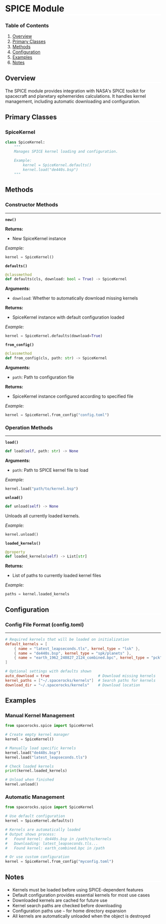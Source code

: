 <h1 style="border-bottom: 5px solid white;">SPICE Module</h1>

### Table of Contents
1. [Overview](#overview)
2. [Primary Classes](#primary-classes)
3. [Methods](#constructor-methods)
4. [Configuration](#configuration)
5. [Examples](#examples)
6. [Notes](#notes)

<h2 style="border-bottom: 3px solid white;">Overview</h2>

The SPICE module provides integration with NASA's SPICE toolkit for spacecraft and planetary ephemerides calculations. It handles kernel management, including automatic downloading and configuration. 

<h2 style="border-bottom: 3px solid white;">Primary Classes</h2>

### SpiceKernel
```python
class SpiceKernel:
    """
    Manages SPICE kernel loading and configuration.
    
    Example:
        kernel = SpiceKernel.defaults()
        kernel.load("de440s.bsp")
    """
```

<h2 style="border-bottom: 3px solid white;">Methods</h2>


### Constructor Methods
---

**`new()`**

**Returns:**
- New SpiceKernel instance

*Example:*
```python
kernel = SpiceKernel()
```

**`defaults()`**
```python
@classmethod
def defaults(cls, download: bool = True) -> SpiceKernel
```
**Arguments:**
- `download`: Whether to automatically download missing kernels

**Returns:**
- SpiceKernel instance with default configuration loaded

*Example:*
```python
kernel = SpiceKernel.defaults(download=True)
```

**`from_config()`**
```python
@classmethod
def from_config(cls, path: str) -> SpiceKernel
```
**Arguments:**
- `path`: Path to configuration file

**Returns:**
- SpiceKernel instance configured according to specified file

*Example:*
```python
kernel = SpiceKernel.from_config("config.toml")
```

### Operation Methods
---

**`load()`**
```python
def load(self, path: str) -> None
```
**Arguments:**
- `path`: Path to SPICE kernel file to load

*Example:*
```python
kernel.load("path/to/kernel.bsp")
```

**`unload()`**
```python
def unload(self) -> None
```
Unloads all currently loaded kernels.

*Example:*
```python
kernel.unload()
```

**`loaded_kernels()`**
```python
@property
def loaded_kernels(self) -> List[str]
```
**Returns:**
- List of paths to currently loaded kernel files

*Example:*
```python
paths = kernel.loaded_kernels
```

<h2 style="border-bottom: 3px solid white;">Configuration</h2>


### Config File Format (config.toml)
---
```toml
# Required kernels that will be loaded on initialization
default_kernels = [
    { name = "latest_leapseconds.tls", kernel_type = "lsk" },
    { name = "de440s.bsp", kernel_type = "spk/planets" },
    { name = "earth_1962_240827_2124_combined.bpc", kernel_type = "pck" }
]

# Optional settings with defaults shown
auto_download = true                      # Download missing kernels
kernel_paths = ["~/.spacerocks/kernels"]  # Search paths for kernels
download_dir = "~/.spacerocks/kernels"    # Download location
```

<h2 style="border-bottom: 3px solid white;">Examples</h2>


### Manual Kernel Management
```python
from spacerocks.spice import SpiceKernel

# Create empty kernel manager
kernel = SpiceKernel()

# Manually load specific kernels
kernel.load("de440s.bsp")
kernel.load("latest_leapseconds.tls")

# Check loaded kernels
print(kernel.loaded_kernels)

# Unload when finished
kernel.unload()
```

### Automatic Management
```python
from spacerocks.spice import SpiceKernel

# Use default configuration
kernel = SpiceKernel.defaults()

# Kernels are automatically loaded
# Output shows process:
#   Found kernel: de440s.bsp in /path/to/kernels
#   Downloading: latest_leapseconds.tls...
#   Found kernel: earth_combined.bpc in /path

# Or use custom configuration
kernel = SpiceKernel.from_config("myconfig.toml")
```

<h2 style="border-bottom: 3px solid white;">Notes</h2>

- Kernels must be loaded before using SPICE-dependent features
- Default configuration provides essential kernels for most use cases
- Downloaded kernels are cached for future use
- Kernel search paths are checked before downloading
- Configuration paths use `~` for home directory expansion
- All kernels are automatically unloaded when the object is destroyed